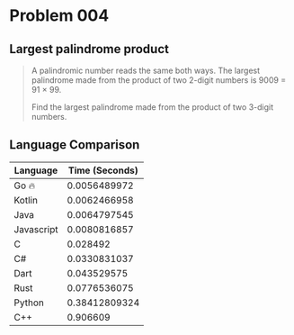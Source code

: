# Problem 004

## Largest palindrome product

>A palindromic number reads the same both ways. The largest palindrome made from the product of two 2-digit numbers is 9009 = 91 × 99.
>
>Find the largest palindrome made from the product of two 3-digit numbers.

## Language Comparison

| Language   | Time (Seconds)        |
| ---------- | --------------------- |
| Go 🔥      | 0.0056489972          |
| Kotlin     | 0.0062466958          |
| Java       | 0.0064797545          |
| Javascript | 0.0080816857          |
| C          | 0.028492              |
| C#         | 0.0330831037          |
| Dart       | 0.043529575           |
| Rust       | 0.0776536075          |
| Python     | 0.38412809324         |
| C++        | 0.906609              |